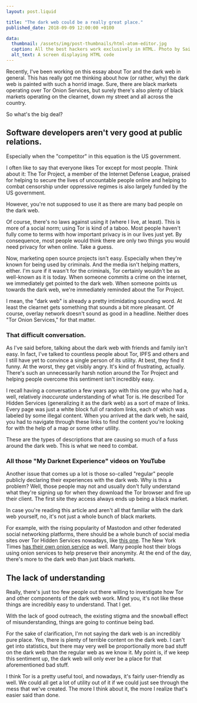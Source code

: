 ```yaml
---
layout: post.liquid

title: "The dark web could be a really great place."
published_date: 2018-09-09 12:00:00 +0100

data:
  thumbnail: /assets/img/post-thumbnails/html-atom-editor.jpg
  caption: All the best hackers work exclusively in HTML. Photo by Sai Kiran Anagani on Unsplash.
  alt_text: A screen displaying HTML code
---
```


Recently, I've been working on this essay about Tor and the dark web in general. This has really got me thinking about how (or rather, why) the dark web is painted with such a horrid image. Sure, there are black markets operating over Tor Onion Services, but surely there's also plenty of black markets operating on the clearnet, down my street and all across the country.

So what's the big deal?<span data-separator></span>

## Software developers aren't very good at public relations.

Especially when the "competitor" in this equation is the US government.

I often like to say that everyone likes Tor except for most people. Think about it: The Tor Project, a member of the Internet Defense League, praised for helping to secure the lives of uncountable people online and helping to combat censorship under oppressive regimes is also largely funded by the US government.

However, you're not supposed to use it as there are many bad people on the dark web.

Of course, there's no laws against using it (where I live, at least). This is more of a social norm; using Tor is kind of a taboo. Most people haven't fully come to terms with how important privacy is in our lives just yet. By consequence, most people would think there are only two things you would need privacy for when online. Take a guess.

Now, marketing open source projects isn't easy. Especially when they're known for being used by criminals. And the media isn't helping matters, either. I'm sure if it wasn't for the criminals, Tor certainly wouldn't be as well-known as it is today. When someone commits a crime on the internet, we immediately get pointed to the dark web. When someone points us towards the dark web, we're immediately reminded about the Tor Project.

I mean, the "dark web" is already a pretty intimidating sounding word. At least the clearnet gets something that sounds a bit more pleasant. Of course, overlay network doesn't sound as good in a headline. Neither does "Tor Onion Services," for that matter.

### That difficult conversation.

As I've said before, talking about the dark web with friends and family isn't easy. In fact, I've talked to countless people about Tor, IPFS and others and I still have yet to convince a single person of its utility. At best, they find it funny. At the worst, they get visibly angry. It's kind of frustrating, actually. There's such an unnecessarily harsh notion around the Tor Project and helping people overcome this sentiment isn't incredibly easy.

I recall having a conversation a few years ago with this one guy who had a, well, relatively *inaccurate* understanding of what Tor is. He described Tor Hidden Services (generalizing it as the dark web) as a sort of maze of links. Every page was just a white block full of random links, each of which was labeled by some illegal content. When you arrived at the dark web, he said, you had to navigate through these links to find the content you're looking for with the help of a map or some other utility.

These are the types of descriptions that are causing so much of a fuss around the dark web. This is what we need to combat.

### All those "My Darknet Experience" videos on YouTube

Another issue that comes up a lot is those so-called "regular" people publicly declaring their experiences with the dark web. Why is this a problem? Well, those people may not and usually don't fully understand what they're signing up for when they download the Tor browser and fire up their client. The first site they access always ends up being a black market.

In case you're reading this article and aren't all that familiar with the dark web yourself, no, it's not just a whole bunch of black markets.

For example, with the rising popularity of Mastodon and other federated social networking platforms, there should be a whole bunch of social media sites over Tor Hidden Services nowadays, like [this one](http://nq5jmc5rsyo4fiph.onion/about). The New York Times [has their own onion service](https://www.nytimes3xbfgragh.onion/) as well. Many people host their blogs using onion services to help preserve their anonymity. At the end of the day, there's more to the dark web than just black markets.

## The lack of understanding

Really, there's just too few people out there willing to investigate how Tor and other components of the dark web work. Mind you, it's not like these things are incredibly easy to understand. That I get.

With the lack of good outreach, the existing stigma and the snowball effect of misunderstanding, things are going to continue being bad.

For the sake of clarification, I'm not saying the dark web is an incredibly pure place. Yes, there is plenty of terrible content on the dark web. I can't get into statistics, but there may very well be proportionally more bad stuff on the dark web than the regular web as we know it. My point is, if we keep this sentiment up, the dark web will only ever be a place for that aforementioned bad stuff.

I think Tor is a pretty useful tool, and nowadays, it's fairly user-friendly as well. We could all get a lot of utility out of it if we could just see through the mess that we've created. The more I think about it, the more I realize that's easier said than done.
